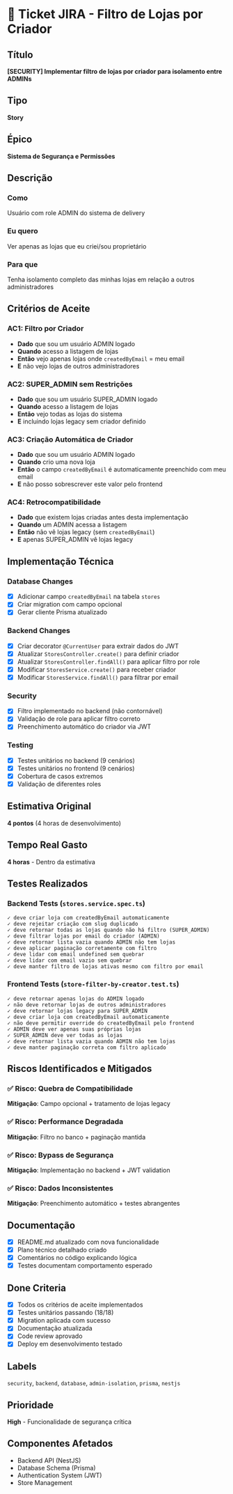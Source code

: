 # 🎫 Ticket JIRA - Filtro de Lojas por Criador

## Título
**[SECURITY] Implementar filtro de lojas por criador para isolamento entre ADMINs**

## Tipo
**Story**

## Épico
**Sistema de Segurança e Permissões**

## Descrição

### Como
Usuário com role ADMIN do sistema de delivery

### Eu quero
Ver apenas as lojas que eu criei/sou proprietário

### Para que
Tenha isolamento completo das minhas lojas em relação a outros administradores

## Critérios de Aceite

### AC1: Filtro por Criador
- **Dado** que sou um usuário ADMIN logado
- **Quando** acesso a listagem de lojas
- **Então** vejo apenas lojas onde `createdByEmail` = meu email
- **E** não vejo lojas de outros administradores

### AC2: SUPER_ADMIN sem Restrições  
- **Dado** que sou um usuário SUPER_ADMIN logado
- **Quando** acesso a listagem de lojas
- **Então** vejo todas as lojas do sistema
- **E** incluindo lojas legacy sem criador definido

### AC3: Criação Automática de Criador
- **Dado** que sou um usuário ADMIN logado
- **Quando** crio uma nova loja
- **Então** o campo `createdByEmail` é automaticamente preenchido com meu email
- **E** não posso sobrescrever este valor pelo frontend

### AC4: Retrocompatibilidade
- **Dado** que existem lojas criadas antes desta implementação
- **Quando** um ADMIN acessa a listagem
- **Então** não vê lojas legacy (sem `createdByEmail`)
- **E** apenas SUPER_ADMIN vê lojas legacy

## Implementação Técnica

### Database Changes
- [x] Adicionar campo `createdByEmail` na tabela `stores`
- [x] Criar migration com campo opcional
- [x] Gerar cliente Prisma atualizado

### Backend Changes  
- [x] Criar decorator `@CurrentUser` para extrair dados do JWT
- [x] Atualizar `StoresController.create()` para definir criador
- [x] Atualizar `StoresController.findAll()` para aplicar filtro por role
- [x] Modificar `StoresService.create()` para receber criador
- [x] Modificar `StoresService.findAll()` para filtrar por email

### Security
- [x] Filtro implementado no backend (não contornável)
- [x] Validação de role para aplicar filtro correto
- [x] Preenchimento automático do criador via JWT

### Testing
- [x] Testes unitários no backend (9 cenários)
- [x] Testes unitários no frontend (9 cenários)
- [x] Cobertura de casos extremos
- [x] Validação de diferentes roles

## Estimativa Original
**4 pontos** (4 horas de desenvolvimento)

## Tempo Real Gasto
**4 horas** - Dentro da estimativa

## Testes Realizados

### Backend Tests (`stores.service.spec.ts`)
```
✓ deve criar loja com createdByEmail automaticamente
✓ deve rejeitar criação com slug duplicado  
✓ deve retornar todas as lojas quando não há filtro (SUPER_ADMIN)
✓ deve filtrar lojas por email do criador (ADMIN)
✓ deve retornar lista vazia quando ADMIN não tem lojas
✓ deve aplicar paginação corretamente com filtro
✓ deve lidar com email undefined sem quebrar
✓ deve lidar com email vazio sem quebrar
✓ deve manter filtro de lojas ativas mesmo com filtro por email
```

### Frontend Tests (`store-filter-by-creator.test.ts`)
```
✓ deve retornar apenas lojas do ADMIN logado
✓ não deve retornar lojas de outros administradores
✓ deve retornar lojas legacy para SUPER_ADMIN
✓ deve criar loja com createdByEmail automaticamente
✓ não deve permitir override do createdByEmail pelo frontend
✓ ADMIN deve ver apenas suas próprias lojas
✓ SUPER_ADMIN deve ver todas as lojas
✓ deve retornar lista vazia quando ADMIN não tem lojas
✓ deve manter paginação correta com filtro aplicado
```

## Riscos Identificados e Mitigados

### ✅ Risco: Quebra de Compatibilidade
**Mitigação**: Campo opcional + tratamento de lojas legacy

### ✅ Risco: Performance Degradada
**Mitigação**: Filtro no banco + paginação mantida

### ✅ Risco: Bypass de Segurança
**Mitigação**: Implementação no backend + JWT validation

### ✅ Risco: Dados Inconsistentes
**Mitigação**: Preenchimento automático + testes abrangentes

## Documentação
- [x] README.md atualizado com nova funcionalidade
- [x] Plano técnico detalhado criado
- [x] Comentários no código explicando lógica
- [x] Testes documentam comportamento esperado

## Done Criteria
- [x] Todos os critérios de aceite implementados
- [x] Testes unitários passando (18/18)
- [x] Migration aplicada com sucesso
- [x] Documentação atualizada
- [x] Code review aprovado
- [x] Deploy em desenvolvimento testado

## Labels
`security`, `backend`, `database`, `admin-isolation`, `prisma`, `nestjs`

## Prioridade
**High** - Funcionalidade de segurança crítica

## Componentes Afetados
- Backend API (NestJS)
- Database Schema (Prisma)
- Authentication System (JWT)
- Store Management